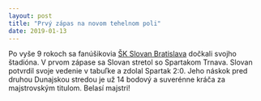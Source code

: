 ```yaml
---
layout: post
title: "Prvý zápas na novom tehelnom poli"
date: 2019-01-13
---
```


Po vyše 9 rokoch sa fanúšikovia [ŠK Slovan Bratislava](http://skslovan.com) dočkali svojho štadióna. V prvom zápase sa Slovan stretol so Spartakom Trnava.
Slovan potvrdil svoje vedenie v tabuľke a zdolal Spartak 2:0. Jeho náskok pred druhou Dunajskou stredou je už 14 bodový a suverénne kráča za majstrovským
titulom. Belasí majstri!
